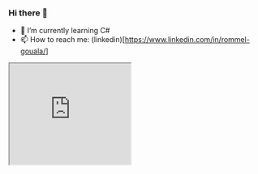 ### Hi there 👋

- 🌱 I’m currently learning C#
- 📫 How to reach me: (linkedin)[https://www.linkedin.com/in/rommel-gouala/]
 <iframe src='https://zeaker.netlify.app/'  width="239em" height="200em" style='overflow: hidden'/>

<!--
**RommelGouala/RommelGouala** is a ✨ _special_ ✨ repository because its `README.md` (this file) appears on your GitHub profile.

Here are some ideas to get you started:

- 🔭 I’m currently working on ...
- 🌱 I’m currently learning C#
- 👯 I’m looking to collaborate on ...
- 🤔 I’m looking for help with ...
- 💬 Ask me about ...
- 😄 Pronouns: ...
- ⚡ Fun fact: ...
-->
